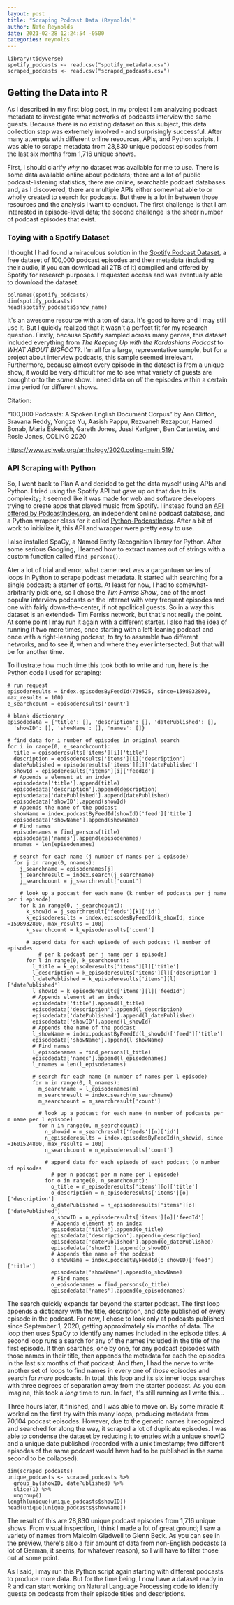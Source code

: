 ```yaml
---
layout: post
title: "Scraping Podcast Data (Reynolds)"
author: Nate Reynolds
date: 2021-02-28 12:24:54 -0500
categories: reynolds
---
```


```{r include=FALSE}
library(tidyverse)
spotify_podcasts <- read.csv("spotify_metadata.csv")
scraped_podcasts <- read.csv("scraped_podcasts.csv")
```

## Getting the Data into R

As I described in my first blog post, in my project I am analyzing podcast metadata to investigate what networks of podcasts interview the same guests. Because there is no existing dataset on this subject, this data collection step was extremely involved - and surprisingly successful. After many attempts with different online resources, APIs, and Python scripts, I was able to scrape metadata from 28,830 unique podcast episodes from the last six months from 1,716 unique shows. 

First, I should clarify *why* no dataset was available for me to use. There is some data available online about podcasts; there are a lot of public podcast-listening statistics, there are online, searchable podcast databases and, as I discovered, there are multiple APIs either somewhat able to or wholly created to search for podcasts. But there is a lot in between those resources and the analysis I want to conduct. The first challenge is that I am interested in episode-level data; the second challenge is the sheer number of podcast episodes that exist. 

### Toying with a Spotify Dataset

I thought I had found a miraculous solution in the [Spotify Podcast Dataset](https://podcastsdataset.byspotify.com/), a free dataset of 100,000 podcast episodes and their metadata (including their audio, if you can download all 2TB of it) compiled and offered by Spotify for research purposes. I requested access and was eventually able to download the dataset. 

```{r}
colnames(spotify_podcasts)
dim(spotify_podcasts)
head(spotify_podcasts$show_name)
```

It's an awesome resource with a ton of data. It's good to have and I may still use it. But I quickly realized that it wasn't a perfect fit for my research question. Firstly, because Spotify sampled across many genres, this dataset included everything from *The Keeping Up with the Kardashians Podcast* to *WHAT ABOUT BIGFOOT?*. I'm all for a large, representative sample, but for a project about interview podcasts, this sample seemed irrelevant. Furthermore, because almost every episode in the dataset is from a unique show, it would be very difficult for me to see what variety of guests are brought onto the *same* show. I need data on *all* the episodes within a certain time period for different shows.

Citation:

“100,000 Podcasts: A Spoken English Document Corpus” by Ann Clifton, Sravana Reddy, Yongze Yu, Aasish Pappu, Rezvaneh Rezapour, Hamed Bonab, Maria Eskevich, Gareth Jones, Jussi Karlgren, Ben Carterette, and Rosie Jones, COLING 2020

https://www.aclweb.org/anthology/2020.coling-main.519/

### API Scraping with Python

So, I went back to Plan A and decided to get the data myself using APIs and Python. I tried using the Spotify API but gave up on that due to its complexity; it seemed like it was made for web and software developers trying to create apps that played music from Spotify. I instead found an [API offered by PodcastIndex.org](https://podcastindex.org/), an independent online podcast database, and a Python wrapper class for it called [Python-PodcastIndex](https://pypi.org/project/python-podcastindex/#episode_of_a_podcast). After a bit of work to initialize it, this API and wrapper were pretty easy to use.

I also installed SpaCy, a Named Entity Recognition library for Python. After some serious Googling, I learned how to extract names out of strings with a custom function called `find_persons()`. 

Ater a lot of trial and error, what came next was a gargantuan series of loops in Python to scrape podcast metadata. It started with searching for a single podcast; a starter of sorts. At least for now, I had to somewhat-arbitrarily pick one, so I chose the *Tim Ferriss Show*, one of the most popular interview podcasts on the internet with very frequent episodes and one with fairly down-the-center, if not apolitical guests. So in a way this dataset is an extended- Tim Ferriss network, but that's not really the point. At some point I may run it again with a different starter. I also had the idea of running it two more times, once starting with a left-leaning podcast and once with a right-leaning podcast, to try to assemble two different networks, and to see if, when and where they ever intersected. But that will be for another time.

To illustrate how much time this took both to write and run, here is the Python code I used for scraping:

```{python eval=FALSE, python.reticulate=FALSE}
# run request
episoderesults = index.episodesByFeedId(739525, since=1598932800, max_results = 100)
e_searchcount = episoderesults['count']

# blank dictionary
episodedata = {'title': [], 'description': [], 'datePublished': [], 
  'showID': [], 'showName': [], 'names': []}

# find data for i number of episodes in original search
for i in range(0, e_searchcount): 
  title = episoderesults['items'][i]['title']
  description = episoderesults['items'][i]['description']
  datePublished = episoderesults['items'][i]['datePublished']
  showId = episoderesults['items'][i]['feedId']
  # Appends a element at an index 
  episodedata['title'].append(title)
  episodedata['description'].append(description)
  episodedata['datePublished'].append(datePublished)
  episodedata['showID'].append(showId)
  # Appends the name of the podcast
  showName = index.podcastByFeedId(showId)['feed']['title']
  episodedata['showName'].append(showName)
  # Find names
  episodenames = find_persons(title)
  episodedata['names'].append(episodenames)
  nnames = len(episodenames)

  # search for each name (j number of names per i episode)
  for j in range(0, nnames):
    j_searchname = episodenames[j]
    j_searchresult = index.search(j_searchname)
    j_searchcount = j_searchresult['count']

    # look up a podcast for each name (k number of podcasts per j name per i episode)
    for k in range(0, j_searchcount):
      k_showId = j_searchresult['feeds'][k]['id']
      k_episoderesults = index.episodesByFeedId(k_showId, since =1598932800, max_results = 100)
      k_searchcount = k_episoderesults['count']

      # append data for each episode of each podcast (l number of episodes 
          # per k podcast per j name per i episode)
      for l in range(0, k_searchcount): 
        l_title = k_episoderesults['items'][l]['title']
        l_description = k_episoderesults['items'][l]['description']
        l_datePublished = k_episoderesults['items'][l]['datePublished']
        l_showId = k_episoderesults['items'][l]['feedId']
        # Appends element at an index 
        episodedata['title'].append(l_title)
        episodedata['description'].append(l_description)
        episodedata['datePublished'].append(l_datePublished)
        episodedata['showID'].append(l_showId)
        # Appends the name of the podcast
        l_showName = index.podcastByFeedId(l_showId)['feed']['title']
        episodedata['showName'].append(l_showName)
        # Find names
        l_episodenames = find_persons(l_title)
        episodedata['names'].append(l_episodenames)
        l_nnames = len(l_episodenames)

        # search for each name (m number of names per l episode)
        for m in range(0, l_nnames):
          m_searchname = l_episodenames[m]
          m_searchresult = index.search(m_searchname)
          m_searchcount = m_searchresult['count']

          # look up a podcast for each name (n number of podcasts per m name per l episode)
          for n in range(0, m_searchcount):
            n_showid = m_searchresult['feeds'][n]['id']
            n_episoderesults = index.episodesByFeedId(n_showid, since =1601524800, max_results = 100)
            n_searchcount = n_episoderesults['count']
            
            # append data for each episode of each podcast (o number of episodes 
              # per n podcast per m name per l episode)
            for o in range(0, n_searchcount):
              o_title = n_episoderesults['items'][o]['title']
              o_description = n_episoderesults['items'][o]['description']
              o_datePublished = n_episoderesults['items'][o]['datePublished']
              o_showID = n_episoderesults['items'][o]['feedId']
              # Appends element at an index 
              episodedata['title'].append(o_title)
              episodedata['description'].append(o_description)
              episodedata['datePublished'].append(o_datePublished)
              episodedata['showID'].append(o_showID)
              # Appends the name of the podcast
              o_showName = index.podcastByFeedId(o_showID)['feed']['title']
              episodedata['showName'].append(o_showName)
              # Find names
              o_episodenames = find_persons(o_title)
              episodedata['names'].append(o_episodenames)
```

The search quickly expands far beyond the starter podcast. The first loop appends a dictionary with the title, description, and date published of every episode in the podcast. For now, I chose to look only at podcasts published since September 1, 2020, getting approximately six months of data. The loop then uses SpaCy to identify any names included in the episode titles. A second loop runs a search for any of the names included in the title of the first episode. It then searches, one by one, for any podcast episodes with those names in their title, then appends the metadata for each the episodes in the last six months of *that* podcast. And *then*, I had the nerve to write another set of loops to find names in every one of *those* episodes and search for *more* podcasts. In total, this loop and its six inner loops searches with three degrees of separation away from the starter podcast. As you can imagine, this took a *long* time to run. In fact, it's still running as I write this...

Three hours later, it finished, and I was able to move on. By some miracle it worked on the first try with this many loops, producing metadata from 70,104 podcast episodes. However, due to the generic names it recognized and searched for along the way, it scraped a lot of duplicate episodes. I was able to condense the dataset by reducing it to entries with a unique showID and a unique date published (recorded with a unix timestamp; two different episodes of the same podcast would have had to be published in the same second to be collapsed). 

```{r}
dim(scraped_podcasts)
unique_podcasts <- scraped_podcasts %>%
  group_by(showID, datePublished) %>%
  slice(1) %>%
  ungroup()
length(unique(unique_podcasts$showID))
head(unique(unique_podcasts$showName))
```

The result of this are 28,830 unique podcast episodes from 1,716 unique shows. From visual inspection, I think I made a lot of great ground; I saw a variety of names from Malcolm Gladwell to Glenn Beck. As you can see in the preview, there's also a fair amount of data from non-English podcasts (a lot of German, it seems, for whatever reason), so I will have to filter those out at some point. 

As I said, I may run this Python script again starting with different podcasts to produce more data. But for the time being, I now have a dataset ready in R and can start working on Natural Language Processing code to identify guests on podcasts from their episode titles and descriptions. 

